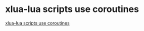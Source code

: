 # xlua-lua scripts use coroutines
[xlua-lua scripts use coroutines](https://aiwithcloud.com/2022/09/16/xlua_lua_scripts_use_coroutines/)